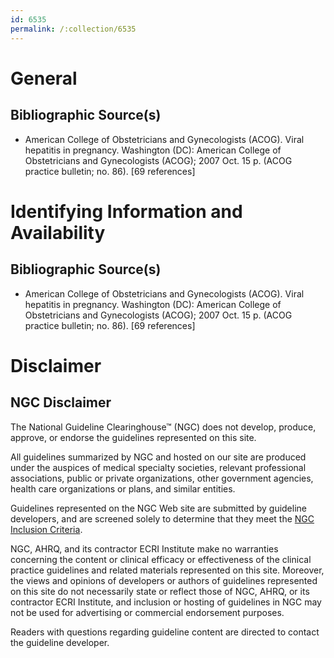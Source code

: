 ```yaml
---
id: 6535
permalink: /:collection/6535
---
```


# General

## Bibliographic Source(s)

- American College of Obstetricians and Gynecologists (ACOG). Viral hepatitis in pregnancy. Washington (DC): American College of Obstetricians and Gynecologists (ACOG); 2007 Oct. 15 p. (ACOG practice bulletin; no. 86). [69 references]

# Identifying Information and Availability

## Bibliographic Source(s)

- American College of Obstetricians and Gynecologists (ACOG). Viral hepatitis in pregnancy. Washington (DC): American College of Obstetricians and Gynecologists (ACOG); 2007 Oct. 15 p. (ACOG practice bulletin; no. 86). [69 references]

# Disclaimer

## NGC Disclaimer

The National Guideline Clearinghouse™ (NGC) does not develop, produce, approve, or endorse the guidelines represented on this site.

All guidelines summarized by NGC and hosted on our site are produced under the auspices of medical specialty societies, relevant professional associations, public or private organizations, other government agencies, health care organizations or plans, and similar entities.

Guidelines represented on the NGC Web site are submitted by guideline developers, and are screened solely to determine that they meet the [NGC Inclusion Criteria](/help-and-about/summaries/inclusion-criteria).

NGC, AHRQ, and its contractor ECRI Institute make no warranties concerning the content or clinical efficacy or effectiveness of the clinical practice guidelines and related materials represented on this site. Moreover, the views and opinions of developers or authors of guidelines represented on this site do not necessarily state or reflect those of NGC, AHRQ, or its contractor ECRI Institute, and inclusion or hosting of guidelines in NGC may not be used for advertising or commercial endorsement purposes.

Readers with questions regarding guideline content are directed to contact the guideline developer.

